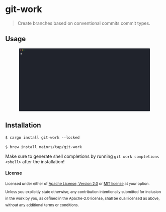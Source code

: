 # git-work

> Create branches based on conventional commits commit types.

## Usage

<p align="center">
  <img src=".github/git-work.cast.svg" style="height: 200px;">
</p>

## Installation

```console
$ cargo install git-work --locked
```

```console
$ brew install mainrs/tap/git-work
```

Make sure to generate shell completions by running `git work completions <shell>` after the installation!

#### License

<sup>
Licensed under either of <a href="license-apache">Apache License, Version
2.0</a> or <a href="license-mit">MIT license</a> at your option.
</sup>

<br>

<sub>
Unless you explicitly state otherwise, any contribution intentionally submitted
for inclusion in the work by you, as defined in the Apache-2.0 license, shall be
dual licensed as above, without any additional terms or conditions.
</sub>
